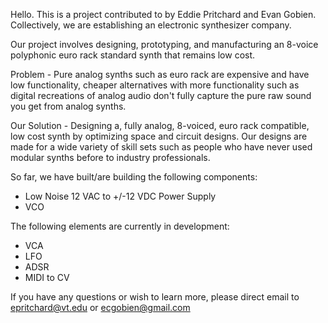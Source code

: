 Hello.
This is a project contributed to by Eddie Pritchard and Evan Gobien. Collectively, we are establishing an electronic synthesizer company.

Our project involves designing, prototyping, and manufacturing an 8-voice polyphonic euro rack standard synth that remains low cost.

Problem - Pure analog synths such as euro rack are expensive and have low functionality, cheaper alternatives with more functionality such as digital recreations of analog audio don't fully capture the pure raw sound you get from analog synths.

Our Solution - Designing a, fully analog, 8-voiced, euro rack compatible, low cost synth by optimizing space and circuit designs. Our designs are made for a wide variety of skill sets such as people who have never used modular synths before to industry professionals.

So far, we have built/are building the following components:

  - Low Noise 12 VAC to +/-12 VDC Power Supply
  - VCO


The following elements are currently in development:

  - VCA
  - LFO
  - ADSR
  - MIDI to CV 

If you have any questions or wish to learn more, please direct email to epritchard@vt.edu or ecgobien@gmail.com
